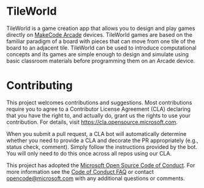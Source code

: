 # TileWorld

TileWorld is a game creation app that allows you to design and play games directly on [MakeCode Arcade](https://arcade.makecode.com/) devices.  TileWorld games are based on the familiar paradigm of a board with pieces that can move from one tile of the board to an adjacent tile.  TileWorld can be used to introduce computational concepts and its games are simple enough to design and simulate using basic classroom materials before programming them on an Arcade device. 


# Contributing

This project welcomes contributions and suggestions.  Most contributions require you to agree to a
Contributor License Agreement (CLA) declaring that you have the right to, and actually do, grant us
the rights to use your contribution. For details, visit https://cla.opensource.microsoft.com.

When you submit a pull request, a CLA bot will automatically determine whether you need to provide
a CLA and decorate the PR appropriately (e.g., status check, comment). Simply follow the instructions
provided by the bot. You will only need to do this once across all repos using our CLA.

This project has adopted the [Microsoft Open Source Code of Conduct](https://opensource.microsoft.com/codeofconduct/).
For more information see the [Code of Conduct FAQ](https://opensource.microsoft.com/codeofconduct/faq/) or
contact [opencode@microsoft.com](mailto:opencode@microsoft.com) with any additional questions or comments.
